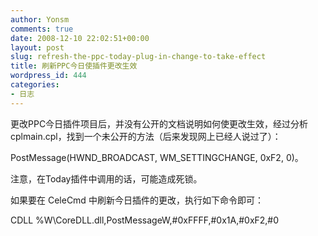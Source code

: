 ```yaml
---
author: Yonsm
comments: true
date: 2008-12-10 22:02:51+00:00
layout: post
slug: refresh-the-ppc-today-plug-in-change-to-take-effect
title: 刷新PPC今日使插件更改生效
wordpress_id: 444
categories:
- 日志
---
```


更改PPC今日插件项目后，并没有公开的文档说明如何使更改生效，经过分析 cplmain.cpl，找到一个未公开的方法（后来发现网上已经人说过了）：  
  
PostMessage(HWND_BROADCAST, WM_SETTINGCHANGE, 0xF2, 0)。  
  
注意，在Today插件中调用的话，可能造成死锁。  
  
如果要在 CeleCmd 中刷新今日插件的更改，执行如下命令即可：  
  
CDLL %W\CoreDLL.dll,PostMessageW,#0xFFFF,#0x1A,#0xF2,#0
